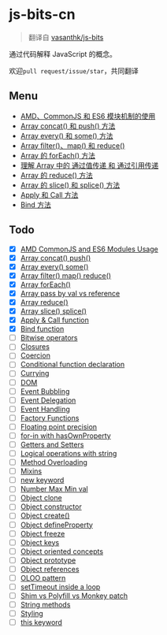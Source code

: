 # js-bits-cn

> 翻译自 [vasanthk/js-bits](https://github.com/vasanthk/js-bits)

通过代码解释 JavaScript 的概念。

欢迎`pull request/issue/star`，共同翻译

## Menu

- [AMD、CommonJS 和 ES6 模块机制的使用](js/amd-commonjs-es6modules.js)
- [Array concat() 和 push() 方法](js/array-concat-push.js)
- [Array every() 和 some() 方法](js/array-every-some.js)
- [Array filter()、map() 和 reduce()](js/array-filter-map-reduce.js)
- [Array 的 forEach() 方法](js/array-foreach.js)
- [理解 Array 中的 通过值传递 和 通过引用传递](js/array-pass-by-val-reference.js)
- [Array 的 reduce() 方法](js/array-reduce.js)
- [Array 的 slice() 和 splice() 方法](js/array-slice-splice.js)
- [Apply 和 Call 方法](js/call-apply-function.js)
- [Bind 方法](js/bind-function.js)

## Todo

- [x] [AMD CommonJS and ES6 Modules Usage](js/amd-commonjs-es6modules.js)
- [x] [Array concat() push()](js/array-concat-push.js)
- [x] [Array every() some()](js/array-every-some.js)
- [x] [Array filter() map() reduce()](js/array-filter-map-reduce.js)
- [x] [Array forEach()](js/array-foreach.js)
- [x] [Array pass by val vs reference](js/array-pass-by-val-reference.js)
- [x] [Array reduce()](js/array-reduce.js)
- [x] [Array slice() splice()](js/array-slice-splice.js)
- [x] [Apply & Call function](js/call-apply-function.js)
- [x] [Bind function](js/bind-function.js)
- [ ] [Bitwise operators](js/bitwise-operators.js)
- [ ] [Closures](js/closures.js)
- [ ] [Coercion](js/coercion.js)
- [ ] [Conditional function declaration](js/conditional-function-declaration.js)
- [ ] [Currying](js/currying.js)
- [ ] [DOM](js/dom.js)
- [ ] [Event Bubbling](js/event-bubbling.js)
- [ ] [Event Delegation](js/event-delegation.js)
- [ ] [Event Handling](js/event-handling.js)
- [ ] [Factory Functions](js/factory-functions.js)
- [ ] [Floating point precision](js/floating-point-precision.js)
- [ ] [for-in with hasOwnProperty](js/for-in-with-hasOwnProperty.js)
- [ ] [Getters and Setters](js/getters-setters.js)
- [ ] [Logical operations with string](js/logical-operations-with-string.js)
- [ ] [Method Overloading](js/method-overloading.js)
- [ ] [Mixins](js/mixins.js)
- [ ] [new keyword](js/new-keyword.js)
- [ ] [Number Max Min val](js/number-maxmin-val.js)
- [ ] [Object clone](js/object-clone.js)
- [ ] [Object constructor](js/object-constructor.js)
- [ ] [Object create()](js/object-create.js)
- [ ] [Object defineProperty](js/object-defineProperty.js)
- [ ] [Object freeze](js/object-freeze.js)
- [ ] [Object keys](js/object-keys.js)
- [ ] [Object oriented concepts](js/object-oriented.js)
- [ ] [Object prototype](js/object-prototype.js)
- [ ] [Object references](js/object-reference.js)
- [ ] [OLOO pattern](js/oloo-pattern.js)
- [ ] [setTimeout inside a loop](js/setTimeout-inside-loop.js)
- [ ] [Shim vs Polyfill vs Monkey patch](js/shim-polyfill-monkeypatch.js)
- [ ] [String methods](js/string-methods.js)
- [ ] [Styling](js/styling.js)
- [ ] [this keyword](js/this-keyword.js)
